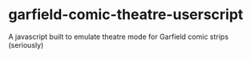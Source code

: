 # garfield-comic-theatre-userscript
A javascript built to emulate theatre mode for Garfield comic strips (seriously)
